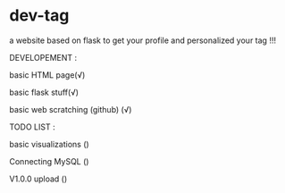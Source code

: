 # dev-tag
a website based on flask to get your profile and personalized your tag !!!

DEVELOPEMENT : 

basic HTML page(√)

basic flask stuff(√)

basic web scratching (github) (√)

TODO LIST :

basic visualizations ()

Connecting MySQL ()

V1.0.0 upload ()

